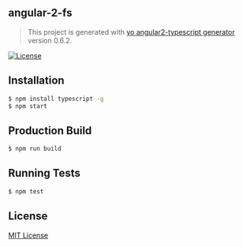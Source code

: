 ## angular-2-fs
> This project is generated with [yo angular2-typescript generator](https://github.com/shibbir/generator-angular2-typescript) version 0.6.2.

[![License](https://img.shields.io/badge/license-MIT-blue.svg)](http://opensource.org/licenses/MIT)

## Installation

```bash
$ npm install typescript -g
$ npm start
```

## Production Build
```bash
$ npm run build
```

## Running Tests
```bash
$ npm test
```

## License
<a href="https://opensource.org/licenses/MIT">MIT License</a>
